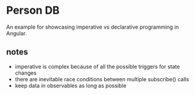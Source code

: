 # Person DB

An example for showcasing imperative vs declarative programming in Angular.

## notes
- imperative is complex because of all the possible triggers for state changes
- there are inevitable race conditions between multiple subscribe() calls
- keep data in observables as long as possible
